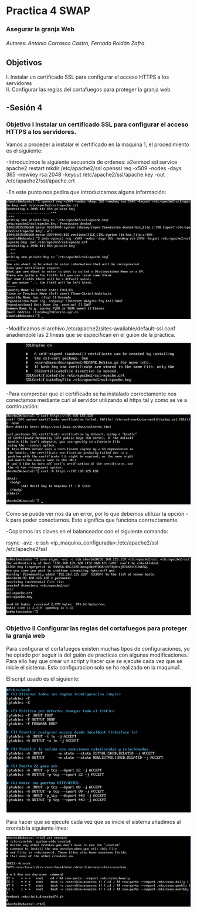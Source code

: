 ﻿# Practica 4 SWAP   

### Asegurar la granja Web

###### Autores: Antonio Carrasco Castro, Fernado Roldán Zafra  

## Objetivos 
I. Instalar un certificado SSL para configurar el acceso HTTPS a los servidores  
II. Configurar las reglas del cortafuegos para proteger la granja web  

## -Sesión 4  

### Objetivo I Instalar un certificado SSL para configurar el acceso HTTPS a los servidores.
Vamos a proceder a instalar el certificado en la maquina 1, el procedimiento es el siguiente:

-Introducimos la siguiente secuencia de ordenes:
	a2enmod ssl
	service apache2 restart
	mkdir /etc/apache2/ssl
	openssl req -x509 -nodes -days 365 -newkey rsa:2048 -keyout /etc/apache2/ssl/apache.key -out /etc/apache2/ssl/apache.crt

-En este punto nos pedira que introduzcamos alguna información: 
 
![img](https://github.com/Doskoy/SWAP/blob/master/Practica4/img/Captura1.JPG)  

-Modificamos el archivo /etc/apache2/sites-avaliable/default-ssl.conf añadiendole las 2 lineas que se especifican en el guion de la práctica.

![img](https://github.com/Doskoy/SWAP/blob/master/Practica4/img/Captura2.JPG)  

-Para comprobar que el certificado se ha instalado correctamente nos conectamos mediante curl al servidor utilizando el https tal y como se ve a continuación: 

![img](https://github.com/Doskoy/SWAP/blob/master/Practica4/img/Captura6.JPG)  

Como se puede ver nos da un error, por lo que debemos utilizar la opción -k para poder conectarnos. Esto significa que funciona conrrectamente.

-Copiamos las claves en el balanceador con el siguiente comando:

rsync -avz -e ssh <ip_maquina_configurada>:/etc/apache2/ssl /etc/apache2/ssl

![img](https://github.com/Doskoy/SWAP/blob/master/Practica4/img/Captura3.JPG)  


### Objetivo II Configurar las reglas del cortafuegos para proteger la granja web

Para configurar el cortafuegos existen muchas tipos de configuraciones, yo he optado por seguir la del guión de practicas con algunas modificaciones. Para ello hay que crear un script y hacer que se ejecute cada vez que se inicie el sistema. Esta configuracion solo se ha realizado en la maquina1.

El script usado es el siguiente:

![img](https://github.com/Doskoy/SWAP/blob/master/Practica4/img/Captura4.JPG)  

Para hacer que se ejecute cada vez que se inicie el sistema añadimos al crontab la siguiente linea: 

![img](https://github.com/Doskoy/SWAP/blob/master/Practica4/img/Captura5.JPG)  
